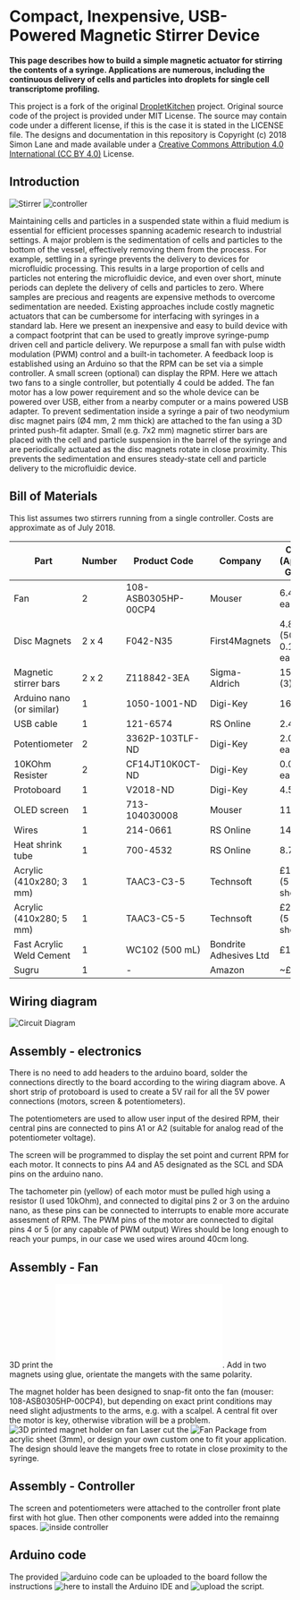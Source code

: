 # Compact, Inexpensive, USB-Powered Magnetic Stirrer Device

**This page describes how to build a simple magnetic actuator for stirring the contents of a syringe. Applications are numerous, including the continuous delivery of cells and particles into droplets for single cell transcriptome profiling.**

This project is a fork of the original [DropletKitchen](https://DropletKitchen.github.io) project. Original source code of the project is provided under MIT License. The source may contain code under a different license, if this is the case it is stated in the LICENSE file.
The designs and documentation in this repository is Copyright (c) 2018 Simon Lane and made available under a [Creative Commons Attribution 4.0 International (CC BY 4.0)](https://creativecommons.org/licenses/by/4.0/) License.


## Introduction

![Stirrer](images/stirrer_packaged.JPG) ![controller](images/controller_front.JPG)

Maintaining cells and particles in a suspended state within a fluid medium is essential for efficient processes spanning academic research to industrial settings. A major problem is the sedimentation of cells and particles to the bottom of the vessel, effectively removing them from the process. For example, settling in a syringe prevents the delivery to devices for microfluidic processing. This results in a large proportion of cells and particles not entering the microfluidic device, and even over short, minute periods can deplete the delivery of cells and particles to zero. Where samples are precious and reagents are expensive methods to overcome sedimentation are needed. 
Existing approaches include costly magnetic actuators that can be cumbersome for interfacing with syringes in a standard lab. Here we present an inexpensive and easy to build device with a compact footprint that can be used to greatly improve syringe-pump driven cell and particle delivery. We repurpose a small fan with pulse width modulation (PWM) control and a built-in tachometer. A feedback loop is established using an Arduino so that the RPM can be set via a simple controller. A small screen (optional) can display the RPM. Here we attach two fans to a single controller, but potentially 4 could be added. The fan motor has a low power requirement and so the whole device can be powered over USB, either from a nearby computer or a mains powered USB adapter.
To prevent sedimentation inside a syringe a pair of two neodymium disc magnet pairs (Ø4 mm, 2 mm thick) are attached to the fan using a 3D printed push-fit adapter. Small (e.g. 7x2 mm) magnetic stirrer bars are placed with the cell and particle suspension in the barrel of the syringe and are periodically actuated as the disc magnets rotate in close proximity. This prevents the sedimentation and ensures steady-state cell and particle delivery to the microfluidic device.

## Bill of Materials

This list assumes two stirrers running from a single controller. Costs are approximate as of July 2018.

Part | Number | Product Code | Company | Cost (Aprox. GBP)
---|---|---|---|---
Fan | 2 | 108-ASB0305HP-00CP4 | Mouser | 6.44 ea.
Disc Magnets  |  2 x 4  |  F042-N35   | First4Magnets  |  4.84 (50) or 0.10 ea
Magnetic stirrer bars  |  2 x 2  |  Z118842-3EA   | Sigma-Aldrich   | 15.40 (3)
Arduino nano (or similar)  |  1  |  1050-1001-ND | Digi-Key  |  16.66
USB cable   | 1   | 121-6574   | RS Online  |  2.41
Potentiometer  |  2   | 3362P-103TLF-ND |Digi-Key   | 2.05 ea
10KOhm Resister |   2   | CF14JT10K0CT-ND   | Digi-Key  |  0.08 ea
Protoboard  |  1     |   V2018-ND  |Digi-Key   | 4.56
OLED screen  |  1  |  713-104030008  |  Mouser  |  11.28
Wires  |  1   | 214-0661 |  RS Online   | 14.29
Heat shrink tube  |  1   | 700-4532   | RS Online  |  8.70 
Acrylic (410x280; 3 mm)  |  1    | TAAC3-C3-5   | Technsoft   | £14.75 (5 sheets)
Acrylic (410x280; 5 mm)  |  1    | TAAC3-C5-5   | Technsoft   | £22.25 (5 sheets)
Fast Acrylic Weld Cement   | 1   | WC102 (500 mL)  |  Bondrite Adhesives Ltd  |  £19.20
Sugru  |  1  |  -  |  Amazon  |  ~£6.00

## Wiring diagram

![Circuit Diagram](images/Circuit_diagram.png)

## Assembly - electronics

There is no need to add headers to the arduino board, solder the connections directly to the board according to the wiring diagram above. A short strip of protoboard is used to create a 5V rail for all the 5V power connections (motors, screen & potentiometers).

The potentiometers are used to allow user input of the desired RPM, their central pins are connected to pins A1 or A2 (suitable for analog read of the potentiometer voltage). 

The screen will be programmed to display the set point and current RPM for each motor. It connects to pins A4 and A5 designated as the SCL and SDA pins on the arduino nano.

The tachometer pin (yellow) of each motor must be pulled high using a resistor (I used 10kOhm), and connected to digital pins 2 or 3 on the arduino nano, as these pins can be connected to interrupts to enable more accurate assesment of RPM. The PWM pins of the motor are connected to digital pins 4 or 5 (or any capable of PWM output)
Wires should be long enough to reach your pumps, in our case we used wires around 40cm long.

## Assembly - Fan

3D print the ![magnet holder](magnet%20holder.stl). Add in two magnets using glue, orientate the mangets with the same polarity.

The magnet holder has been designed to snap-fit onto the fan (mouser: 108-ASB0305HP-00CP4), but depending on exact print conditions may need slight adjustments to the arms, e.g. with a scalpel. A central fit over the motor is key, otherwise vibration will be a problem.
![3D printed magnet holder on fan](images/stirrer.JPG)
Laser cut the ![Fan Package](Fan%20Package.dwg) from acrylic sheet (3mm), or design your own custom one to fit your application. The design should leave the mangets free to rotate in close proximity to the syringe.

## Assembly - Controller

The screen and potentiometers were attached to the controller front plate first with hot glue. Then other components were added into the remainng spaces. ![inside controller](images/controller_inside.JPG)


## Arduino code

The provided ![arduino code](Stirrer%20PID.ino) can be uploaded to the board follow the instructions ![here](https://www.arduino.cc/en/Guide/HomePage) to install the Arduino IDE and ![upload the script](https://www.arduino.cc/en/Guide/ArduinoNano#toc5).










